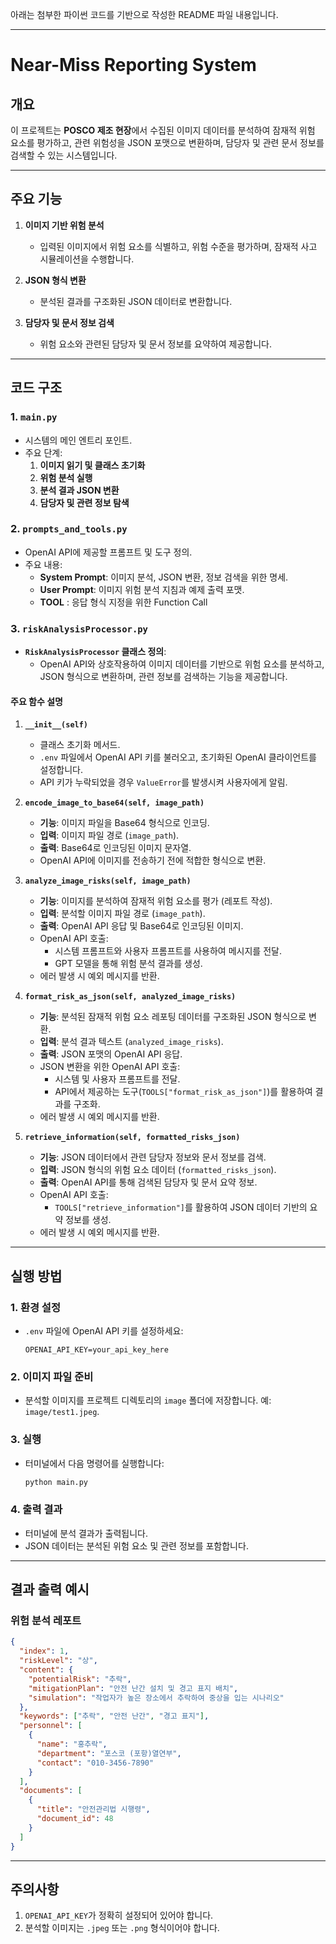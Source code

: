 아래는 첨부한 파이썬 코드를 기반으로 작성한 README 파일 내용입니다.

---

# Near-Miss Reporting System

## 개요
이 프로젝트는 **POSCO 제조 현장**에서 수집된 이미지 데이터를 분석하여 잠재적 위험 요소를 평가하고, 관련 위험성을 JSON 포맷으로 변환하며, 담당자 및 관련 문서 정보를 검색할 수 있는 시스템입니다. 

---

## 주요 기능

1. **이미지 기반 위험 분석**
   - 입력된 이미지에서 위험 요소를 식별하고, 위험 수준을 평가하며, 잠재적 사고 시뮬레이션을 수행합니다.
   
2. **JSON 형식 변환**
   - 분석된 결과를 구조화된 JSON 데이터로 변환합니다.
   
3. **담당자 및 문서 정보 검색**
   - 위험 요소와 관련된 담당자 및 문서 정보를 요약하여 제공합니다.

---

## 코드 구조

### 1. `main.py`
- 시스템의 메인 엔트리 포인트.
- 주요 단계:
  1. **이미지 읽기 및 클래스 초기화**
  2. **위험 분석 실행**
  3. **분석 결과 JSON 변환**
  4. **담당자 및 관련 정보 탐색**

### 2. `prompts_and_tools.py`
- OpenAI API에 제공할 프롬프트 및 도구 정의.
- 주요 내용:
  - **System Prompt**: 이미지 분석, JSON 변환, 정보 검색을 위한 명세.
  - **User Prompt**: 이미지 위험 분석 지침과 예제 출력 포맷.
  - **TOOL** : 응답 형식 지정을 위한 Function Call



### 3. `riskAnalysisProcessor.py`
- **`RiskAnalysisProcessor` 클래스 정의**:
  - OpenAI API와 상호작용하여 이미지 데이터를 기반으로 위험 요소를 분석하고, JSON 형식으로 변환하며, 관련 정보를 검색하는 기능을 제공합니다.

#### 주요 함수 설명

1. **`__init__(self)`**
   - 클래스 초기화 메서드.
   - `.env` 파일에서 OpenAI API 키를 불러오고, 초기화된 OpenAI 클라이언트를 설정합니다.
   - API 키가 누락되었을 경우 `ValueError`를 발생시켜 사용자에게 알림.

2. **`encode_image_to_base64(self, image_path)`**
   - **기능**: 이미지 파일을 Base64 형식으로 인코딩.
   - **입력**: 이미지 파일 경로 (`image_path`).
   - **출력**: Base64로 인코딩된 이미지 문자열.
   - OpenAI API에 이미지를 전송하기 전에 적합한 형식으로 변환.

3. **`analyze_image_risks(self, image_path)`**
   - **기능**: 이미지를 분석하여 잠재적 위험 요소를 평가 (레포트 작성).
   - **입력**: 분석할 이미지 파일 경로 (`image_path`).
   - **출력**: OpenAI API 응답 및 Base64로 인코딩된 이미지.
   - OpenAI API 호출:
     - 시스템 프롬프트와 사용자 프롬프트를 사용하여 메시지를 전달.
     - GPT 모델을 통해 위험 분석 결과를 생성.
   - 에러 발생 시 예외 메시지를 반환.

4. **`format_risk_as_json(self, analyzed_image_risks)`**
   - **기능**: 분석된 잠재적 위험 요소 레포팅 데이터를 구조화된 JSON 형식으로 변환.
   - **입력**: 분석 결과 텍스트 (`analyzed_image_risks`).
   - **출력**: JSON 포맷의 OpenAI API 응답.
   - JSON 변환을 위한 OpenAI API 호출:
     - 시스템 및 사용자 프롬프트를 전달.
     - API에서 제공하는 도구(`TOOLS["format_risk_as_json"]`)를 활용하여 결과를 구조화.
   - 에러 발생 시 예외 메시지를 반환.

5. **`retrieve_information(self, formatted_risks_json)`**
   - **기능**: JSON 데이터에서 관련 담당자 정보와 문서 정보를 검색.
   - **입력**: JSON 형식의 위험 요소 데이터 (`formatted_risks_json`).
   - **출력**: OpenAI API를 통해 검색된 담당자 및 문서 요약 정보.
   - OpenAI API 호출:
     - `TOOLS["retrieve_information"]`를 활용하여 JSON 데이터 기반의 요약 정보를 생성.
   - 에러 발생 시 예외 메시지를 반환.



---

## 실행 방법

### 1. 환경 설정
- `.env` 파일에 OpenAI API 키를 설정하세요:
  ```
  OPENAI_API_KEY=your_api_key_here
  ```

### 2. 이미지 파일 준비
- 분석할 이미지를 프로젝트 디렉토리의 `image` 폴더에 저장합니다. 예: `image/test1.jpeg`.

### 3. 실행
- 터미널에서 다음 명령어를 실행합니다:
  ```bash
  python main.py
  ```

### 4. 출력 결과
- 터미널에 분석 결과가 출력됩니다.
- JSON 데이터는 분석된 위험 요소 및 관련 정보를 포함합니다.

---

## 결과 출력 예시

### 위험 분석 레포트
```json
{
  "index": 1,
  "riskLevel": "상",
  "content": {
    "potentialRisk": "추락",
    "mitigationPlan": "안전 난간 설치 및 경고 표지 배치",
    "simulation": "작업자가 높은 장소에서 추락하여 중상을 입는 시나리오"
  },
  "keywords": ["추락", "안전 난간", "경고 표지"],
  "personnel": [
    {
      "name": "홍추락",
      "department": "포스코 (포항)열연부",
      "contact": "010-3456-7890"
    }
  ],
  "documents": [
    {
      "title": "안전관리법 시행령",
      "document_id": 48
    }
  ]
}
```


---

## 주의사항
1. `OPENAI_API_KEY`가 정확히 설정되어 있어야 합니다.
2. 분석할 이미지는 `.jpeg` 또는 `.png` 형식이어야 합니다.

